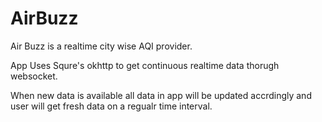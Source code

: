 # AirBuzz

Air Buzz is a realtime city wise AQI provider.

App Uses Squre's okhttp to get continuous realtime data thorugh websocket.

When new data is available all data in app will be updated accrdingly and user will get fresh data on a regualr time interval.
